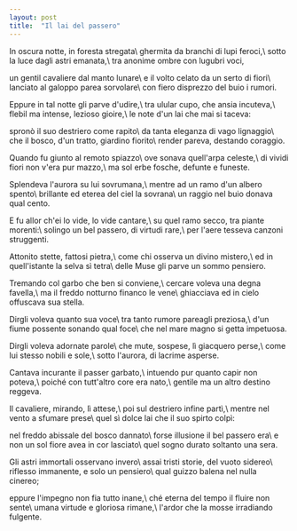 ```yaml
---
layout: post
title:  "Il lai del passero"
---
```


In oscura notte, in foresta stregata\\
ghermita da branchi di lupi feroci,\\
sotto la luce dagli astri emanata,\\
tra anonime ombre con lugubri voci,

un gentil cavaliere dal manto lunare\\
e il volto celato da un serto di fiori\\
lanciato al galoppo parea sorvolare\\
con fiero disprezzo del buio i rumori.

Eppure in tal notte gli parve d'udire,\\
tra ulular cupo, che ansia incuteva,\\
flebil ma intense, lezioso gioire,\\
le note d'un lai che mai si taceva:

spronò il suo destriero come rapito\\
da tanta eleganza di vago lignaggio\\
che il bosco, d'un tratto, giardino fiorito\\
render pareva, destando coraggio.

Quando fu giunto al remoto spiazzo\\
ove sonava quell'arpa celeste,\\
di vividi fiori non v'era pur mazzo,\\
ma sol erbe fosche, defunte e funeste.

Splendeva l'aurora su lui sovrumana,\\
mentre ad un ramo d'un albero spento\\
brillante ed eterea del ciel la sovrana\\
un raggio nel buio donava qual cento.

E fu allor ch'ei lo vide, lo vide cantare,\\
su quel ramo secco, tra piante morenti:\\
solingo un bel passero, di virtudi rare,\\
per l'aere tesseva canzoni struggenti.

Attonito stette, fattosi pietra,\\
come chi osserva un divino mistero,\\
ed in quell'istante la selva sì tetra\\
delle Muse gli parve un sommo pensiero.

Tremando col garbo che ben si conviene,\\
cercare voleva una degna favella,\\
ma il freddo notturno financo le vene\\
ghiacciava ed in cielo offuscava sua stella.

Dirgli voleva quanto sua voce\\
tra tanto rumore pareagli preziosa,\\
d'un fiume possente sonando qual foce\\
che nel mare magno si getta impetuosa.

Dirgli voleva adornate parole\\
che mute, sospese, lì giacquero perse,\\
come lui stesso nobili e sole,\\
sotto l'aurora, di lacrime asperse.

Cantava incurante il passer garbato,\\
intuendo pur quanto capir non poteva,\\
poiché con tutt'altro core era nato,\\
gentile ma un altro destino reggeva.

Il cavaliere, mirando, lì attese,\\
poi sul destriero infine partì,\\
mentre nel vento a sfumare prese\\
quel sì dolce lai che il suo spirto colpì:

nel freddo abissale del bosco dannato\\
forse illusione il bel passero era\\
e non un sol fiore avea in cor lasciato\\
quel sogno durato soltanto una sera.

Gli astri immortali osservano invero\\
assai tristi storie, del vuoto sidereo\\
riflesso immanente, e solo un pensiero\\
qual guizzo balena nel nulla cinereo;

eppure l'impegno non fia tutto inane,\\
ché eterna del tempo il fluire non sente\\
umana virtude e gloriosa rimane,\\
l'ardor che la mosse irradiando fulgente.
